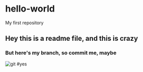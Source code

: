 # hello-world
My first repository
## Hey this is a readme file, and this is crazy
### But here's my branch, so commit me, maybe
![git](https://media.tenor.com/XZ79GdIgvVcAAAAC/carly-rae-jepson-call-me-maybe.gif)
#yes

